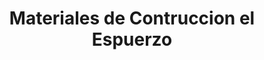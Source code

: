 ---
title: "Materiales de Contruccion el Espuerzo"
url: /masaya/materiales-de-contruccion-el-espuerzo/
shop: comercio
---